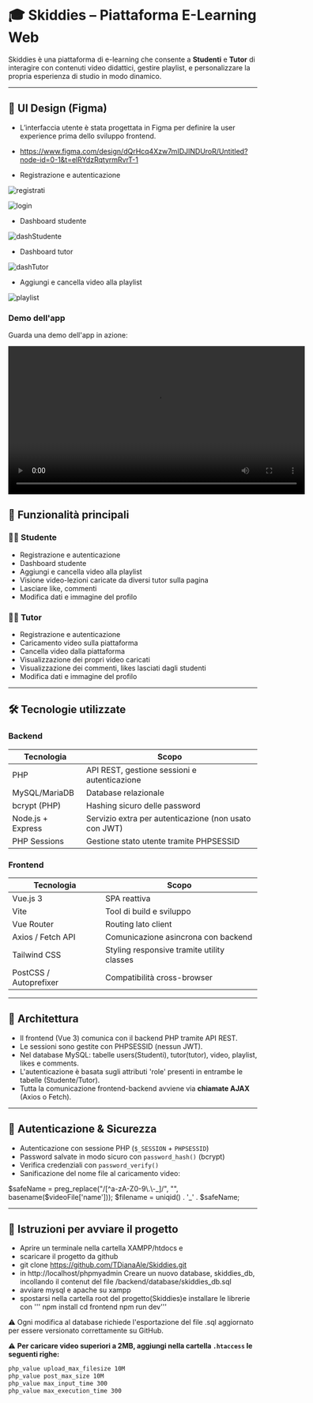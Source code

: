 # 🎓 Skiddies – Piattaforma E-Learning Web

Skiddies è una piattaforma di e-learning che consente a **Studenti** e **Tutor** di interagire con contenuti video didattici, gestire playlist, e personalizzare la propria esperienza di studio in modo dinamico.

---
## 🎨 UI Design (Figma)
- L’interfaccia utente è stata progettata in Figma per definire la user experience prima dello sviluppo frontend.

- https://www.figma.com/design/dQrHcq4Xzw7mIDJINDUroR/Untitled?node-id=0-1&t=elRYdzRqtyrmRvrT-1

- Registrazione e autenticazione

![registrati](frontend/src/assets/readme/registrati.png)

![login](frontend/src/assets/readme/login.png)

- Dashboard studente

![dashStudente](frontend/src/assets/readme/dashStudente.png)

- Dashboard tutor

![dashTutor](frontend/src/assets/readme/dashTutor.png)

- Aggiungi e cancella video alla playlist

![playlist](frontend/src/assets/readme/playlist.png)

### Demo dell'app

Guarda una demo dell'app in azione:

<video width="600" controls>
  <source src="frontend/src/assets/readme/demoSkiddies.mp4" type="video/mp4">
</video>

## 🚀 Funzionalità principali

### 👨‍🎓 Studente
- Registrazione e autenticazione
- Dashboard studente
- Aggiungi e cancella video alla playlist
- Visione video-lezioni caricate da diversi tutor sulla pagina
- Lasciare like, commenti
- Modifica dati e immagine del profilo

### 👩‍🏫 Tutor
- Registrazione e autenticazione
- Caricamento video sulla piattaforma 
- Cancella video dalla piattaforma
- Visualizzazione dei propri video caricati
- Visualizzazione dei commenti, likes lasciati dagli studenti
- Modifica dati e immagine del profilo 
---

## 🛠️ Tecnologie utilizzate

### Backend
| Tecnologia          | Scopo                                           |
|---------------------|--------------------------------------------------|
| PHP                 | API REST, gestione sessioni e autenticazione     |
| MySQL/MariaDB       | Database relazionale                             |
| bcrypt (PHP)        | Hashing sicuro delle password                    |
| Node.js + Express   | Servizio extra per autenticazione (non usato con JWT) |
| PHP Sessions        | Gestione stato utente tramite PHPSESSID         |

### Frontend
| Tecnologia          | Scopo                                           |
|---------------------|--------------------------------------------------|
| Vue.js 3            | SPA reattiva                                     |
| Vite                | Tool di build e sviluppo                         |
| Vue Router          | Routing lato client                              |
| Axios / Fetch API   | Comunicazione asincrona con backend              |
| Tailwind CSS        | Styling responsive tramite utility classes       |
| PostCSS / Autoprefixer | Compatibilità cross-browser                   |

---

## 🧱 Architettura

- Il frontend (Vue 3) comunica con il backend PHP tramite API REST.
- Le sessioni sono gestite con PHPSESSID (nessun JWT).
- Nel database MySQL: tabelle users(Studenti), tutor(tutor), video, playlist, likes e comments.
- L'autenticazione è basata sugli attributi 'role' presenti in entrambe le tabelle   (Studente/Tutor).
- Tutta la comunicazione frontend-backend avviene via **chiamate AJAX** (Axios o Fetch).

---

## 🔐 Autenticazione & Sicurezza

-  Autenticazione con sessione PHP (`$_SESSION` + `PHPSESSID`)
-  Password salvate in modo sicuro con `password_hash()` (bcrypt)
-  Verifica credenziali con `password_verify()`
-  Sanificazione del nome file al caricamento video:

$safeName = preg_replace("/[^a-zA-Z0-9\.\-_]/", "", basename($videoFile['name']));
$filename = uniqid() . '_' . $safeName;

---

## 🧪 Istruzioni per avviare il progetto

- Aprire un terminale nella cartella XAMPP/htdocs e
- scaricare il progetto da github
- git clone https://github.com/TDianaAle/Skiddies.git
- in http://localhost/phpmyadmin Creare un nuovo database, skiddies_db, incollando il contenut del file /backend/database/skiddies_db.sql
- avviare mysql e apache su xampp
- spostarsi nella cartella root del progetto(Skiddies)e installare le librerie con
''' npm install
    cd frontend 
    npm run dev'''

⚠️ Ogni modifica al database richiede l'esportazione del file .sql aggiornato per essere versionato correttamente su GitHub.

⚠️ **Per caricare video superiori a 2MB, aggiungi nella cartella `.htaccess` le seguenti righe:**

```apache
php_value upload_max_filesize 10M
php_value post_max_size 10M
php_value max_input_time 300
php_value max_execution_time 300




